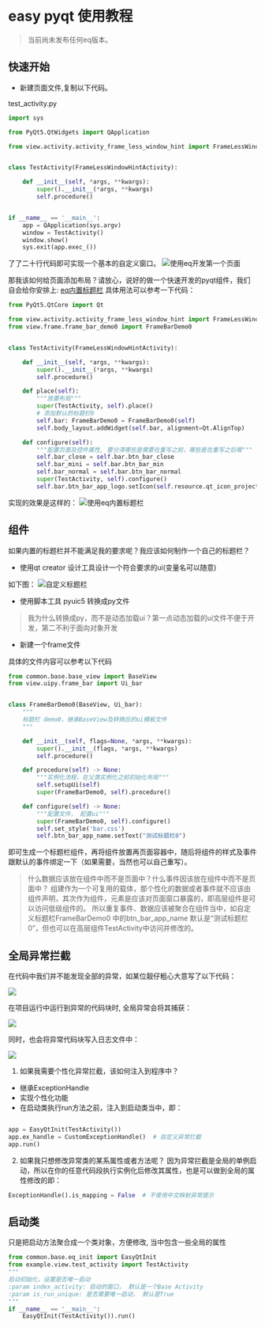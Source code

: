 # easy pyqt 使用教程

> 当前尚未发布任何eq版本。

## 快速开始

- 新建页面文件,复制以下代码。

test_activity.py

```python
import sys

from PyQt5.QtWidgets import QApplication

from view.activity.activity_frame_less_window_hint import FrameLessWindowHintActivity


class TestActivity(FrameLessWindowHintActivity):

    def __init__(self, *args, **kwargs):
        super().__init__(*args, **kwargs)
        self.procedure()


if __name__ == '__main__':
    app = QApplication(sys.argv)
    window = TestActivity()
    window.show()
    sys.exit(app.exec_())
```
了了二十行代码即可实现一个基本的自定义窗口。
![使用eq开发第一个页面](../img/教程第一个页面.png)

那我该如何给页面添加布局？请放心，说好的做一个快速开发的pyqt组件，我们自会给你安排上: [eq内置标题栏](../frame_list/)
具体用法可以参考一下代码：
```python
from PyQt5.QtCore import Qt

from view.activity.activity_frame_less_window_hint import FrameLessWindowHintActivity
from view.frame.frame_bar_demo0 import FrameBarDemo0


class TestActivity(FrameLessWindowHintActivity):

    def __init__(self, *args, **kwargs):
        super().__init__(*args, **kwargs)
        self.procedure()

    def place(self):
        """放置布局"""
        super(TestActivity, self).place()
        # 添加默认的标题栏0 
        self.bar: FrameBarDemo0 = FrameBarDemo0(self)
        self.body_layout.addWidget(self.bar, alignment=Qt.AlignTop)

    def configure(self):
        """配置页面及控件属性, 要分清哪些是需要在重写之前，哪些是在重写之后哦"""
        self.bar_close = self.bar.btn_bar_close
        self.bar_mini = self.bar.btn_bar_min
        self.bar_normal = self.bar.btn_bar_normal
        super(TestActivity, self).configure()
        self.bar.btn_bar_app_logo.setIcon(self.resource.qt_icon_project_png)
```
实现的效果是这样的：
![使用eq内置标题栏](../img/使用eq内置标题栏.gif)

## 组件

如果内置的标题栏并不能满足我的要求呢？我应该如何制作一个自己的标题栏？

- 使用qt creator 设计工具设计一个符合要求的ui(变量名可以随意)

如下图：
![自定义标题栏](../img/0x04设计自定义标题栏.PNG)

- 使用脚本工具 pyuic5 转换成py文件
> 我为什么转换成py，而不是动态加载ui？第一点动态加载的ui文件不便于开发，第二不利于面向对象开发
- 新建一个frame文件

具体的文件内容可以参考以下代码
```python
from common.base.base_view import BaseView
from view.uipy.frame_bar import Ui_bar


class FrameBarDemo0(BaseView, Ui_bar):
    """
    标题栏 demo0，继承BaseView及转换后的ui模板文件
    """

    def __init__(self, flags=None, *args, **kwargs):
        super().__init__(flags, *args, **kwargs)
        self.procedure()

    def procedure(self) -> None:
        """实例化流程，在父类实例化之前初始化布局"""
        self.setupUi(self)
        super(FrameBarDemo0, self).procedure()

    def configure(self) -> None:
        """配置文件， 配置ui"""
        super(FrameBarDemo0, self).configure()
        self.set_style('bar.css')
        self.btn_bar_app_name.setText("测试标题栏0")
```

即可生成一个标题栏组件，再将组件放置再页面容器中，随后将组件的样式及事件跟默认的事件绑定一下（如果需要，当然也可以自己重写）。
> 什么数据应该放在组件中而不是页面中？什么事件因该放在组件中而不是页面中？
> 组建作为一个可复用的载体，那个性化的数据或者事件就不应该由组件声明，其次作为组件，元素是应该对页面窗口暴露的，即高层组件是可以访问低级组件的。
> 所以重复事件、数据应该被聚合在组件当中，如自定义标题栏FrameBarDemo0 中的btn_bar_app_name 默认是“测试标题栏0”，但也可以在高层组件TestActivity中访问并修改的。

## 全局异常拦截

在代码中我们并不能发现全部的异常，如某位靓仔粗心大意写了以下代码：

![](../img/0x10未捕获除零异常.png)

在项目运行中运行到异常的代码块时, 全局异常会将其捕获：

![](../img/0x11除零异常被捕获.png)

同时，也会将异常代码块写入日志文件中：

![](../img/0x12除零异常被捕获并写入日志.png)

1. 如果我需要个性化异常拦截，该如何注入到程序中？
- 继承ExceptionHandle
- 实现个性化功能
- 在启动类执行run方法之前，注入到启动类当中，即：
```python

app = EasyQtInit(TestActivity())
app.ex_handle = CustomExceptionHandle()  # 自定义异常拦截
app.run()
```
2. 如果我只想修改异常类的某系属性或者方法呢？
因为异常拦截是全局的单例启动，所以在你的任意代码段执行实例化后修改其属性，也是可以做到全局的属性修改的即：
```python
ExceptionHandle().is_mapping = False  # 不使用中文映射异常提示
```

## 启动类

只是把启动方法聚合成一个类对象，方便修改, 当中包含一些全局的属性
```python
from common.base.eq_init import EasyQtInit
from example.view.test_activity import TestActivity
"""
启动初始化，设置是否唯一启动
:param index_activity: 启动的窗口， 默认是一个Base Activity
:param is_run_unique: 是否需要唯一启动， 默认是True
"""
if __name__ == '__main__':
    EasyQtInit(TestActivity()).run()
```



    


